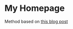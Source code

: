 # My Homepage

Method based on [this blog post](https://nicolas.perriault.net/code/2012/dead-easy-yet-powerful-static-website-generator-with-flask/)
